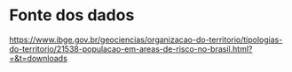 # Fonte dos dados
https://www.ibge.gov.br/geociencias/organizacao-do-territorio/tipologias-do-territorio/21538-populacao-em-areas-de-risco-no-brasil.html?=&t=downloads
